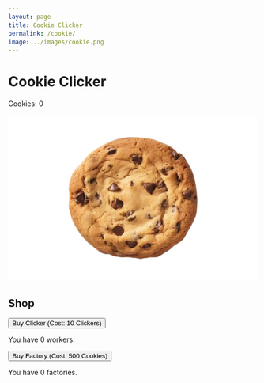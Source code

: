 ```yaml
---
layout: page
title: Cookie Clicker
permalink: /cookie/
image: ../images/cookie.png
---
```

<link rel="stylesheet" href="https://stackpath.bootstrapcdn.com/bootstrap/4.3.1/css/bootstrap.min.css" integrity="sha384-ggOyR0iXCbMQv3Xipma34MD+dH/1fQ784/j6cY/iJTQUOhcWr7x9JvoRxT2MZw1T" crossorigin="anonymous">

# Cookie Clicker

<p>Cookies: <span id="score">0</span></p>

<img id="cookie" src="../images/cookie.png" alt="Cookie" style="cursor:pointer;width:9wv;height:9wv;">

<audio id="click-sound" src="../sounds/click.mp3"></audio>

## Shop

<!-- Worker Section -->
<button id="buy-worker" type="button" class="btn btn-secondary">Buy Clicker (Cost: <span id="worker-cost">10</span> Clickers)</button>
<p>You have <span id="worker-count">0</span> workers.</p>

<!-- Factory Section -->
<button id="buy-factory" type="button" class="btn btn-secondary">Buy Factory (Cost: <span id="factory-cost">500</span> Cookies)</button>
<p>You have <span id="factory-count">0</span> factories.</p>

<script>
document.addEventListener('DOMContentLoaded', function() {
    // Game Variables
    let score = 0;
    let workers = 0;
    let factories = 0;
    let workerCost = 10;
    let factoryCost = 500;
    const workerCPS = 1;   // Cookies per second per worker
    const factoryCPS = 50; // Cookies per second per factory

    // DOM Elements
    const scoreDisplay = document.getElementById('score');
    const workerCountDisplay = document.getElementById('worker-count');
    const workerCostDisplay = document.getElementById('worker-cost');
    const factoryCountDisplay = document.getElementById('factory-count');
    const factoryCostDisplay = document.getElementById('factory-cost');
    const clickSound = document.getElementById('click-sound');

    // Update Functions
    function updateScore() {
        scoreDisplay.innerText = score;
    }

    function updateWorkerDisplay() {
        workerCountDisplay.innerText = workers;
        workerCostDisplay.innerText = workerCost;
    }

    function updateFactoryDisplay() {
        factoryCountDisplay.innerText = factories;
        factoryCostDisplay.innerText = factoryCost;
    }

    // Cookie Click Event
    document.getElementById('cookie').addEventListener('click', function() {
        score++;
        updateScore();
        // Play sound effect
        clickSound.currentTime = 0;
        clickSound.play();
    });

    // Buy Worker Event
    document.getElementById('buy-worker').addEventListener('click', function() {
        if (score >= workerCost) {
            score -= workerCost;
            workers++;
            workerCost = Math.floor(workerCost * 1.15); // Increase cost by 15%
            updateScore();
            updateWorkerDisplay();
        } else {
            alert('Not enough cookies!');
        }
    });

    // Buy Factory Event
    document.getElementById('buy-factory').addEventListener('click', function() {
        if (score >= factoryCost) {
            score -= factoryCost;
            factories++;
            factoryCost = Math.floor(factoryCost * 1.15); // Increase cost by 15%
            updateScore();
            updateFactoryDisplay();
        } else {
            alert('Not enough cookies!');
        }
    });

    // Passive Income Generation
    setInterval(function() {
        let totalCPS = (workers * workerCPS) + (factories * factoryCPS);
        score += totalCPS;
        updateScore();
    }, 500);
});
</script>

<script src="https://code.jquery.com/jquery-3.3.1.slim.min.js" integrity="sha384-q8i/X+965DzO0rT7abK41JStQIAqVgRVzpbzo5smXKp4YfRvH+8abtTE1Pi6jizo" crossorigin="anonymous"></script>
<script src="https://cdnjs.cloudflare.com/ajax/libs/popper.js/1.14.7/umd/popper.min.js" integrity="sha384-UO2eT0CpHqdSJQ6hJty5KVphtPhzWj9WO1clHTMGa3JDZwrnQq4sF86dIHNDz0W1" crossorigin="anonymous"></script>
<script src="https://stackpath.bootstrapcdn.com/bootstrap/4.3.1/js/bootstrap.min.js" integrity="sha384-JjSmVgyd0p3pXB1rRibZUAYoIIy6OrQ6VrjIEaFf/nJGzIxFDsf4x0xIM+B07jRM" crossorigin="anonymous"></script>
